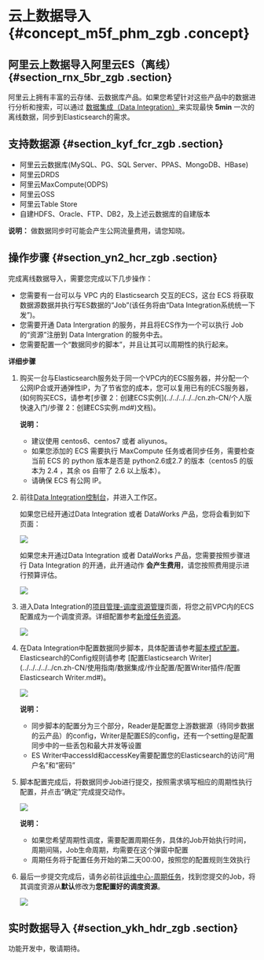 # 云上数据导入 {#concept_m5f_phm_zgb .concept}

## 阿里云上数据导入阿里云ES（离线） {#section_rnx_5br_zgb .section}

阿里云上拥有丰富的云存储、云数据库产品。如果您希望针对这些产品中的数据进行分析和搜索，可以通过 [数据集成（Data Integration）](https://www.aliyun.com/product/cdp/?spm=5176.7946605.765261.360.0g4gLe)来实现最快 **5min** 一次的离线数据，同步到Elasticsearch的需求。

## 支持数据源 {#section_kyf_fcr_zgb .section}

-   阿里云云数据库\(MySQL、PG、SQL Server、PPAS、MongoDB、HBase\)
-   阿里云DRDS
-   阿里云MaxCompute\(ODPS\)
-   阿里云OSS
-   阿里云Table Store
-   自建HDFS、Oracle、FTP、DB2，及上述云数据库的自建版本

**说明：** 做数据同步时可能会产生公网流量费用，请您知晓。

## 操作步骤 {#section_yn2_hcr_zgb .section}

完成离线数据导入，需要您完成以下几步操作：

-   您需要有一台可以与 VPC 内的 Elasticsearch 交互的ECS，这台 ECS 将获取数据源数据并执行写ES数据的“Job”\(该任务将由“Data Integration系统统一下发”\)。
-   您需要开通 Data Intergration 的服务，并且将ECS作为一个可以执行 Job 的“资源”注册到 Data Intergration 的服务中去。
-   您需要配置一个“数据同步的脚本”，并且让其可以周期性的执行起来。

**详细步骤**

1.  购买一台与Elasticsearch服务处于同一个VPC内的ECS服务器，并分配一个公网IP合或开通弹性IP，为了节省您的成本，您可以复用已有的ECS服务器，\(如何购买ECS，请参考[步骤 2：创建ECS实例](../../../../../cn.zh-CN/个人版快速入门/步骤 2：创建ECS实例.md#)文档\)。

    **说明：** 

    -   建议使用 centos6、centos7 或者 aliyunos。
    -   如果您添加的 ECS 需要执行 MaxCompute 任务或者同步任务，需要检查当前 ECS 的 python 版本是否是 python2.6或2.7 的版本（centos5 的版本为 2.4 ，其余 os 自带了 2.6 以上版本）。
    -   请确保 ECS 有公网 IP。
2.  前往[Data Integration控制台](https://workbench.data.aliyun.com/console#/)，并进入工作区。

    如果您已经开通过Data Integration 或者 DataWorks 产品，您将会看到如下页面：

    ![](http://static-aliyun-doc.oss-cn-hangzhou.aliyuncs.com/assets/img/134310/155305093440057_zh-CN.png)

    如果您未开通过Data Integration 或者 DataWorks 产品，您需要按照步骤进行 Data Integration 的开通，此开通动作 **会产生费用**，请您按照费用提示进行预算评估。

    ![](http://static-aliyun-doc.oss-cn-hangzhou.aliyuncs.com/assets/img/134310/155305093440058_zh-CN.png)

3.  进入Data Integration的[项目管理-调度资源管理](https://workbench-cn-shanghai.data.aliyun.com/console#/62890/scheduleManage)页面，将您之前VPC内的ECS配置成为一个调度资源。详细配置参考[新增任务资源](../../../../../cn.zh-CN/使用指南/数据集成/常见配置/新增任务资源.md#)。

    ![](http://static-aliyun-doc.oss-cn-hangzhou.aliyuncs.com/assets/img/134310/155305093440059_zh-CN.png)

4.  在Data Integration中配置数据同步脚本，具体配置请参考[脚本模式配置](../../../../../cn.zh-CN/使用指南/数据集成/作业配置/配置Reader插件/脚本模式配置.md#)。Elasticsearch的Config规则请参考 [配置Elasticsearch Writer](../../../../../cn.zh-CN/使用指南/数据集成/作业配置/配置Writer插件/配置Elasticsearch Writer.md#)。

    ![](http://static-aliyun-doc.oss-cn-hangzhou.aliyuncs.com/assets/img/134310/155305093440060_zh-CN.png)

    **说明：** 

    -   同步脚本的配置分为三个部分，Reader是配置您上游数据源（待同步数据的云产品）的config，Writer是配置ES的config，还有一个setting是配置同步中的一些丢包和最大并发等设置
    -   ES Writer中accessId和accessKey需要配置您的Elasticsearch的访问“用户名”和“密码”
5.  脚本配置完成后，将数据同步Job进行提交，按照需求填写相应的周期性执行配置，并点击“确定”完成提交动作。

    ![](http://static-aliyun-doc.oss-cn-hangzhou.aliyuncs.com/assets/img/134310/155305093440061_zh-CN.png)

    **说明：** 

    -   如果您希望周期性调度，需要配置周期任务，具体的Job开始执行时间，周期间隔，Job生命周期，均需要在这个弹窗中配置
    -   周期任务将于配置任务开始的第二天00:00，按照您的配置规则生效执行
6.  最后一步提交完成后，请务必前往[运维中心-周期任务](https://workbench-cn-shanghai.data.aliyun.com/schedule.html#/cycleTask)，找到您提交的Job，将其调度资源从**默认**修改为**您配置好的调度资源**。

    ![](http://static-aliyun-doc.oss-cn-hangzhou.aliyuncs.com/assets/img/134310/155305093540062_zh-CN.png)


## 实时数据导入 {#section_ykh_hdr_zgb .section}

功能开发中，敬请期待。

